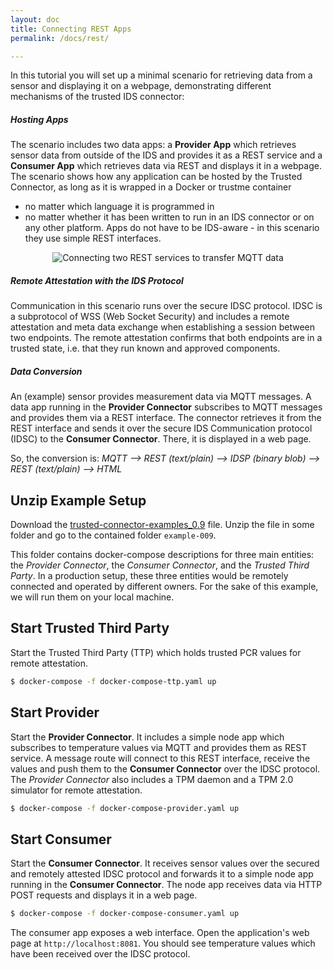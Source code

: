 ```yaml
---
layout: doc
title: Connecting REST Apps
permalink: /docs/rest/

---
```


In this tutorial you will set up a minimal scenario for retrieving data from a sensor and displaying it on a webpage, demonstrating different mechanisms of the trusted IDS connector:

##### Hosting Apps

The scenario includes two data apps: a __Provider App__ which retrieves sensor data from outside of the IDS and provides it as a REST service and a __Consumer App__ which retrieves data via REST and displays it in a webpage. The scenario shows how any application can be hosted by the Trusted Connector, as long as it is wrapped in a Docker or trustme container

* no matter which language it is programmed in
* no matter whether it has been written to run in an IDS connector or on any other platform. Apps do not have to be IDS-aware - in this scenario they use simple REST interfaces.

<div style="text-align:center">
	<img alt="Connecting two REST services to transfer MQTT data" src="../..//assets/img/example-0001.png" /><br>
</div>

##### Remote Attestation with the IDS Protocol

Communication in this scenario runs over the secure IDSC protocol. IDSC is a subprotocol of WSS (Web Socket Security) and includes a remote attestation and meta data exchange when establishing a session between two endpoints. The remote attestation confirms that both endpoints are in a trusted state, i.e. that they run known and approved components.


##### Data Conversion

An (example) sensor provides measurement data via MQTT messages. A data app running in the __Provider Connector__ subscribes to MQTT messages and provides them via a REST interface. The connector retrieves it from the REST interface and sends it over the secure IDS Communication protocol (IDSC) to the __Consumer Connector__. There, it is displayed in a web page.

So, the conversion is: _MQTT -->  REST (text/plain) --> IDSP (binary blob) --> REST (text/plain) --> HTML_

## Unzip Example Setup

Download the [trusted-connector-examples_0.9](https://github.com/industrial-data-space/trusted-connector/blob/develop/examples/trusted-connector-examples_0.9.zip?raw=true) file. Unzip the file in some folder and go to the contained folder `example-009`.

This folder contains docker-compose descriptions for three main entities: the _Provider Connector_, the _Consumer Connector_, and the _Trusted Third Party_. In a production setup, these three entities would be remotely connected and operated by different owners. For the sake of this example, we will run them on your local machine.


## Start Trusted Third Party

Start the Trusted Third Party (TTP) which holds trusted PCR values for remote attestation.

``` bash
$ docker-compose -f docker-compose-ttp.yaml up
```

## Start Provider

Start the __Provider Connector__. It includes a simple node app which subscribes to temperature values via MQTT and provides them as REST service. A message route will connect to this REST interface, receive the values and push them to the __Consumer Connector__ over the IDSC protocol. The _Provider Connector_ also includes a TPM daemon and a TPM 2.0 simulator for remote attestation.

``` bash
$ docker-compose -f docker-compose-provider.yaml up
```

## Start Consumer

Start the __Consumer Connector__. It receives sensor values over the secured and remotely attested IDSC protocol and forwards it to a simple node app running in the __Consumer Connector__. The node app receives data via HTTP POST requests and displays it in a web page.

``` bash
$ docker-compose -f docker-compose-consumer.yaml up
```

The consumer app exposes a web interface. Open the application's web page at `http://localhost:8081`. You should see temperature values which have been received over the IDSC protocol.
